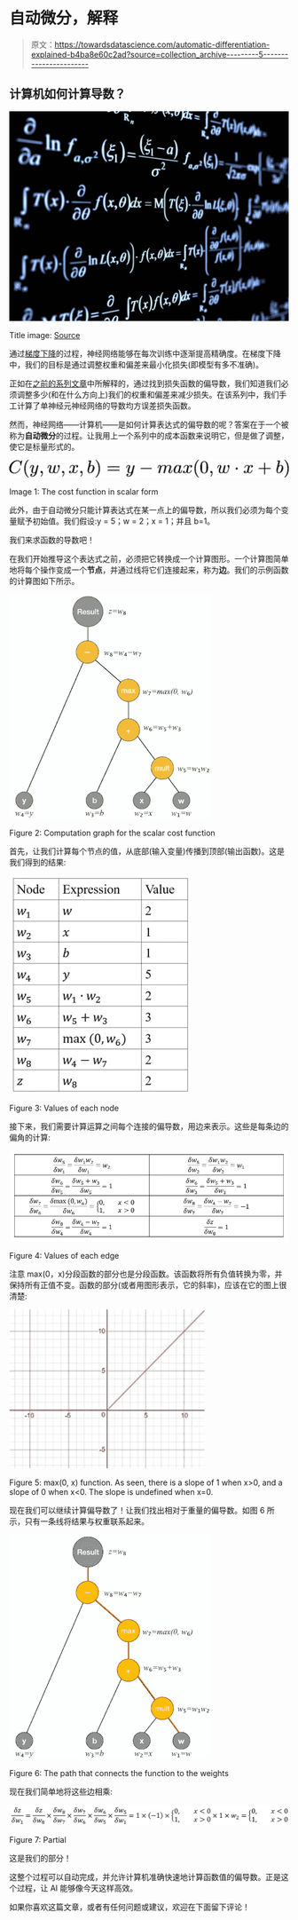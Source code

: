 # 自动微分，解释

> 原文：<https://towardsdatascience.com/automatic-differentiation-explained-b4ba8e60c2ad?source=collection_archive---------5----------------------->

## 计算机如何计算导数？

![](img/0c854cf64b9eefdd0cc7c060f32ed5f6.png)

Title image: [Source](https://upload.wikimedia.org/wikipedia/commons/thumb/8/89/Pure-mathematics-formul%C3%A6-blackboard.jpg/1280px-Pure-mathematics-formul%C3%A6-blackboard.jpg)

通过[梯度下降](/the-beginners-guide-to-gradient-descent-c23534f808fd)的过程，神经网络能够在每次训练中逐渐提高精确度。在梯度下降中，我们的目标是通过调整权重和偏差来最小化损失(即模型有多不准确)。

正如在[之前的系列文章](/step-by-step-the-math-behind-neural-networks-490dc1f3cfd9)中所解释的，通过找到损失函数的偏导数，我们知道我们必须调整多少(和在什么方向上)我们的权重和偏差来减少损失。在该系列中，我们手工计算了单神经元神经网络的导数均方误差损失函数。

然而，神经网络——计算机——是如何计算表达式的偏导数的呢？答案在于一个被称为**自动微分**的过程。让我用上一个系列中的成本函数来说明它，但是做了调整，使它是标量形式的。

![](img/bcf57a269fcf61d84e83dd16452437c5.png)

Image 1: The cost function in scalar form

此外，由于自动微分只能计算表达式在某一点上的偏导数，所以我们必须为每个变量赋予初始值。我们假设:y = 5；w = 2；x = 1；并且 b=1。

我们来求函数的导数吧！

在我们开始推导这个表达式之前，必须把它转换成一个计算图形。一个计算图简单地将每个操作变成一个**节点**，并通过线将它们连接起来，称为**边**。我们的示例函数的计算图如下所示。

![](img/973ee8557207b458ecd76365f1902901.png)

Figure 2: Computation graph for the scalar cost function

首先，让我们计算每个节点的值，从底部(输入变量)传播到顶部(输出函数)。这是我们得到的结果:

![](img/fe3d4af2ac79c0aae864ffe464910b55.png)

Figure 3: Values of each node

接下来，我们需要计算运算之间每个连接的偏导数，用边来表示。这些是每条边的偏角的计算:

![](img/7410a187b3afa71ceb196b616185e7ab.png)

Figure 4: Values of each edge

注意 max(0，x)分段函数的部分也是分段函数。该函数将所有负值转换为零，并保持所有正值不变。函数的部分(或者用图形表示，它的斜率)，应该在它的图上很清楚:

![](img/b6bda5ad1989bb60cf208a8d3f067ae5.png)

Figure 5: max(0, x) function. As seen, there is a slope of 1 when x>0, and a slope of 0 when x<0\. The slope is undefined when x=0.

现在我们可以继续计算偏导数了！让我们找出相对于重量的偏导数。如图 6 所示，只有一条线将结果与权重联系起来。

![](img/96cda590e095095954378795d7ea7188.png)

Figure 6: The path that connects the function to the weights

现在我们简单地将这些边相乘:

![](img/cd5178f4cead92a829e07411a9d24c59.png)

Figure 7: Partial

这是我们的部分！

这整个过程可以自动完成，并允许计算机准确快速地计算函数值的偏导数。正是这个过程，让 AI 能够像今天这样高效。

如果你喜欢这篇文章，或者有任何问题或建议，欢迎在下面留下评论！